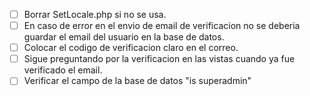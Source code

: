 - [ ] Borrar SetLocale.php si no se usa.
- [ ] En caso de error en el envio de email de verificacion no se deberia guardar el email del usuario en la base de datos.
- [ ] Colocar el codigo de verificacion claro en el correo.
- [ ] Sigue preguntando por la verificacion en las vistas cuando ya fue verificado el email.
- [ ] Verificar el campo de la base de datos "is superadmin"